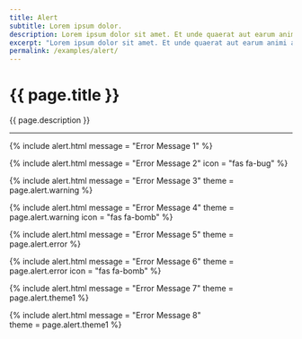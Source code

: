```yaml
---
title: Alert
subtitle: Lorem ipsum dolor.
description: Lorem ipsum dolor sit amet. Et unde quaerat aut earum animi aut explicabo saepe qui quibusdam accusamus ut velit asperiores vel natus temporibus. Qui sapiente saepe qui totam saepe est suscipit quia vel error provident cum omnis eius aut galisum rem nulla dolor? Qui internos voluptas est nulla odit est temporibus expedita eos quidem cumque. Ea voluptates eligendi quo rerum libero et molestiae harum vel fugit magni et cupiditate optio At quia consequuntur ut exercitationem laboriosam. Cum blanditiis voluptatibus At amet sunt At quia deleniti id quibusdam neque ut odio placeat.
excerpt: "Lorem ipsum dolor sit amet. Et unde quaerat aut earum animi aut explicabo saepe qui quibusdam accusamus ut velit asperiores vel natus temporibus."
permalink: /examples/alert/
---
```


<h1>{{ page.title }}</h1>
<p class = "text-justify">{{ page.description }}</p>
<hr/>

{% include alert.html   message = "Error Message 1" %}

{% include alert.html   message = "Error Message 2" icon = "fas fa-bug" %}

{% include alert.html   message = "Error Message 3" theme = page.alert.warning  %}

{% include alert.html   message = "Error Message 4" theme = page.alert.warning icon = "fas fa-bomb"  %}

{% include alert.html   message = "Error Message 5"  theme = page.alert.error %}

{% include alert.html   message = "Error Message 6"  theme = page.alert.error  icon = "fas fa-bomb" %}

{% include alert.html   message = "Error Message 7"   theme = page.alert.theme1 %}


{% include alert.html   message = "Error Message 8"  
                        theme = page.alert.theme1 %}
